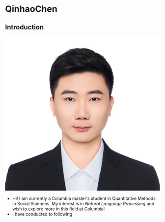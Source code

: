 # QinhaoChen
## Introduction
![image](https://github.com/Qinhao-Chen/QinhaoChen/blob/photo/zhengjianzhao.jpg)
* Hi! I am currently a Columbia master's student in Quantitative Methods in Social Sciences. My interest is in _Natural Language Processing_ and wish to explore more in this field at Columbia!
* I have conducted to following 

